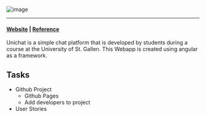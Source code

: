 ![image](https://github.com/universitychat/app/blob/main/assets/logo-unichat-small.jpg)

---

#### [Website](https://universitychat.github.io/app) | [Reference](http://hsgchat.azurewebsites.net/)

Unichat is a simple chat platform that is developed by students during a course at the University of St. Gallen. This Webapp is created using angular as a framework.

## Tasks

- Github Project
  - Github Pages
  - Add developers to project
- User Stories
